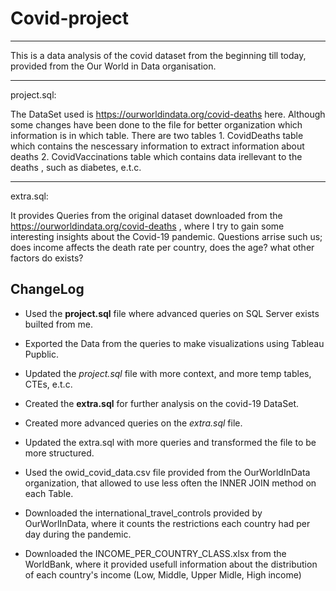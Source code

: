 # Covid-project

*********************************************
This is a data analysis of the covid dataset from the beginning till today, provided from the Our World in Data organisation.


*********************************************

project.sql:

The DataSet used is https://ourworldindata.org/covid-deaths here. Although some changes have been done to the file for better organization which information is in which table.
There are two tables 1. CovidDeaths table which contains the nescessary information to extract information about deaths
                     2. CovidVaccinations table which contains data irellevant to the deaths , such as diabetes, e.t.c.

***************************************************************************************************************************************

extra.sql:

It provides Queries from the original dataset downloaded from the https://ourworldindata.org/covid-deaths , where I try to gain some interesting insights about the Covid-19 pandemic. Questions arrise such us; does income affects the death rate per country, does the age? what other factors do exists?

## ChangeLog

* Used the **project.sql** file where advanced queries on SQL Server exists builted from me. 

* Exported the Data from the queries to make visualizations using Tableau Pupblic.

* Updated the *project.sql* file with more context, and more temp tables, CTEs, e.t.c.

* Created the **extra.sql** for further analysis on the covid-19 DataSet.

* Created more advanced queries on the *extra.sql* file.

* Updated the extra.sql with more queries and transformed the file to be more structured.

* Used the owid_covid_data.csv file provided from the OurWorldInData organization, that allowed to use less often the INNER JOIN method on each Table. 

* Downloaded the international_travel_controls provided by OurWorlInData, where it counts the restrictions each country had per day during the pandemic.

* Downloaded the INCOME_PER_COUNTRY_CLASS.xlsx from the WorldBank, where it provided usefull information about the distribution of each country's income (Low, Middle, Upper Midle, High income)
